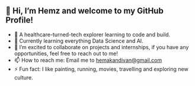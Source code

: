 ## 👋 Hi, I’m Hemz and welcome to my GitHub Profile!
- 🚀 A healthcare-turned-tech explorer learning to code and build.
- 🌱 Currently learning everything Data Science and AI. 
- 💞️ I’m excited to collaborate on projects and internships, if you have any opportunities, feel free to reach out to me!
- 📫 How to reach me: Email me to hemakandivan@gmail.com
- ⚡ Fun fact: I like painting, running, movies, travelling and exploring new culture.

<!---
hemz19-05/hemz19-05 is a ✨ special ✨ repository because its `README.md` (this file) appears on your GitHub profile.
You can click the Preview link to take a look at your changes.
--->
